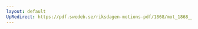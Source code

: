 ```yaml
---
layout: default
UpRedirect: https://pdf.swedeb.se/riksdagen-motions-pdf/1868/mot_1868__ak__00172/mot_1868__ak__00172_002.pdf
---
```

